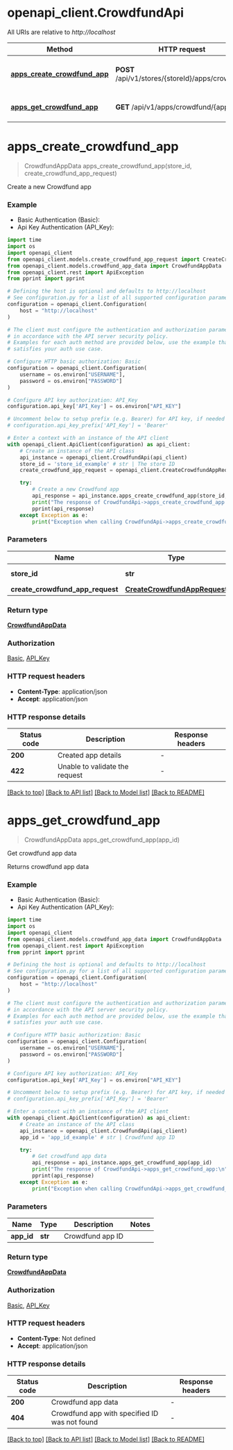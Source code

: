 # openapi_client.CrowdfundApi

All URIs are relative to *http://localhost*

Method | HTTP request | Description
------------- | ------------- | -------------
[**apps_create_crowdfund_app**](CrowdfundApi.md#apps_create_crowdfund_app) | **POST** /api/v1/stores/{storeId}/apps/crowdfund | Create a new Crowdfund app
[**apps_get_crowdfund_app**](CrowdfundApi.md#apps_get_crowdfund_app) | **GET** /api/v1/apps/crowdfund/{appId} | Get crowdfund app data


# **apps_create_crowdfund_app**
> CrowdfundAppData apps_create_crowdfund_app(store_id, create_crowdfund_app_request)

Create a new Crowdfund app

### Example

* Basic Authentication (Basic):
* Api Key Authentication (API_Key):
```python
import time
import os
import openapi_client
from openapi_client.models.create_crowdfund_app_request import CreateCrowdfundAppRequest
from openapi_client.models.crowdfund_app_data import CrowdfundAppData
from openapi_client.rest import ApiException
from pprint import pprint

# Defining the host is optional and defaults to http://localhost
# See configuration.py for a list of all supported configuration parameters.
configuration = openapi_client.Configuration(
    host = "http://localhost"
)

# The client must configure the authentication and authorization parameters
# in accordance with the API server security policy.
# Examples for each auth method are provided below, use the example that
# satisfies your auth use case.

# Configure HTTP basic authorization: Basic
configuration = openapi_client.Configuration(
    username = os.environ["USERNAME"],
    password = os.environ["PASSWORD"]
)

# Configure API key authorization: API_Key
configuration.api_key['API_Key'] = os.environ["API_KEY"]

# Uncomment below to setup prefix (e.g. Bearer) for API key, if needed
# configuration.api_key_prefix['API_Key'] = 'Bearer'

# Enter a context with an instance of the API client
with openapi_client.ApiClient(configuration) as api_client:
    # Create an instance of the API class
    api_instance = openapi_client.CrowdfundApi(api_client)
    store_id = 'store_id_example' # str | The store ID
    create_crowdfund_app_request = openapi_client.CreateCrowdfundAppRequest() # CreateCrowdfundAppRequest | 

    try:
        # Create a new Crowdfund app
        api_response = api_instance.apps_create_crowdfund_app(store_id, create_crowdfund_app_request)
        print("The response of CrowdfundApi->apps_create_crowdfund_app:\n")
        pprint(api_response)
    except Exception as e:
        print("Exception when calling CrowdfundApi->apps_create_crowdfund_app: %s\n" % e)
```



### Parameters

Name | Type | Description  | Notes
------------- | ------------- | ------------- | -------------
 **store_id** | **str**| The store ID | 
 **create_crowdfund_app_request** | [**CreateCrowdfundAppRequest**](CreateCrowdfundAppRequest.md)|  | 

### Return type

[**CrowdfundAppData**](CrowdfundAppData.md)

### Authorization

[Basic](../README.md#Basic), [API_Key](../README.md#API_Key)

### HTTP request headers

 - **Content-Type**: application/json
 - **Accept**: application/json

### HTTP response details
| Status code | Description | Response headers |
|-------------|-------------|------------------|
**200** | Created app details |  -  |
**422** | Unable to validate the request |  -  |

[[Back to top]](#) [[Back to API list]](../README.md#documentation-for-api-endpoints) [[Back to Model list]](../README.md#documentation-for-models) [[Back to README]](../README.md)

# **apps_get_crowdfund_app**
> CrowdfundAppData apps_get_crowdfund_app(app_id)

Get crowdfund app data

Returns crowdfund app data

### Example

* Basic Authentication (Basic):
* Api Key Authentication (API_Key):
```python
import time
import os
import openapi_client
from openapi_client.models.crowdfund_app_data import CrowdfundAppData
from openapi_client.rest import ApiException
from pprint import pprint

# Defining the host is optional and defaults to http://localhost
# See configuration.py for a list of all supported configuration parameters.
configuration = openapi_client.Configuration(
    host = "http://localhost"
)

# The client must configure the authentication and authorization parameters
# in accordance with the API server security policy.
# Examples for each auth method are provided below, use the example that
# satisfies your auth use case.

# Configure HTTP basic authorization: Basic
configuration = openapi_client.Configuration(
    username = os.environ["USERNAME"],
    password = os.environ["PASSWORD"]
)

# Configure API key authorization: API_Key
configuration.api_key['API_Key'] = os.environ["API_KEY"]

# Uncomment below to setup prefix (e.g. Bearer) for API key, if needed
# configuration.api_key_prefix['API_Key'] = 'Bearer'

# Enter a context with an instance of the API client
with openapi_client.ApiClient(configuration) as api_client:
    # Create an instance of the API class
    api_instance = openapi_client.CrowdfundApi(api_client)
    app_id = 'app_id_example' # str | Crowdfund app ID

    try:
        # Get crowdfund app data
        api_response = api_instance.apps_get_crowdfund_app(app_id)
        print("The response of CrowdfundApi->apps_get_crowdfund_app:\n")
        pprint(api_response)
    except Exception as e:
        print("Exception when calling CrowdfundApi->apps_get_crowdfund_app: %s\n" % e)
```



### Parameters

Name | Type | Description  | Notes
------------- | ------------- | ------------- | -------------
 **app_id** | **str**| Crowdfund app ID | 

### Return type

[**CrowdfundAppData**](CrowdfundAppData.md)

### Authorization

[Basic](../README.md#Basic), [API_Key](../README.md#API_Key)

### HTTP request headers

 - **Content-Type**: Not defined
 - **Accept**: application/json

### HTTP response details
| Status code | Description | Response headers |
|-------------|-------------|------------------|
**200** | Crowdfund app data |  -  |
**404** | Crowdfund app with specified ID was not found |  -  |

[[Back to top]](#) [[Back to API list]](../README.md#documentation-for-api-endpoints) [[Back to Model list]](../README.md#documentation-for-models) [[Back to README]](../README.md)

